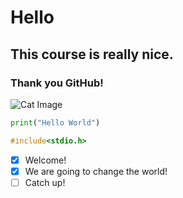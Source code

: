 # Hello
## This course is really nice.
### Thank you GitHub!
![Cat Image](https://octodex.github.com/images/yaktocat.png)

``` Python
print("Hello World")
```

```c
#include<stdio.h>
```

- [x] Welcome!
- [x] We are going to change the world!
- [ ] Catch up!
